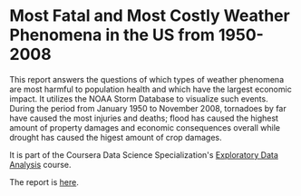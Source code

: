 # Most Fatal and Most Costly Weather Phenomena in the US from 1950-2008

This report answers the questions of which types of weather phenomena are most harmful to population health and which have the largest economic impact. It utilizes the NOAA Storm Database to visualize such events. During the period from January 1950 to November 2008, tornadoes by far have caused the most injuries and deaths; flood has caused the highest amount of property damages and economic consequences overall while drought has caused the higest amount of crop damages.

It is part of the Coursera Data Science Specialization's [Exploratory Data Analysis](https://www.coursera.org/account/accomplishments/records/TTJYWJR62FD9) course.

The report is [here](http://cstorm125.github.io/storm/).
